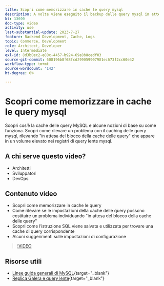 ```yaml
---
title: Scopri come memorizzare in cache le query mysql
description: A volte viene eseguito il backup delle query mysql in attesa di un blocco. Questo tutorial spiega cosa è il caching delle query e alcuni consigli per le impostazioni in caso di problemi.
kt: 13690
doc-type: video
activity: use
last-substantial-update: 2023-7-27
feature: Backend Development, Cache, Logs
topic: Commerce, Development
role: Architect, Developer
level: Intermediate
exl-id: 8d3b0ec2-e80c-4457-b924-69e8b8cedf03
source-git-commit: 608196b8f68fcd299059907981ec673f2cc60e42
workflow-type: tm+mt
source-wordcount: '142'
ht-degree: 0%

---
```


# Scopri come memorizzare in cache le query mysql

Scopri cos’è la cache delle query MySQL e alcune nozioni di base su come funziona. Scopri come rilevare un problema con il caching delle query mysql, rilevando &quot;in attesa del blocco della cache delle query&quot; che appare in un volume elevato nei registri di query lente mysql.

## A chi serve questo video?

- Architetti
- Sviluppatori
- DevOps

## Contenuto video

- Scopri come memorizzare in cache le query
- Come rilevare se le impostazioni della cache delle query possono costituire un problema individuando &quot;in attesa del blocco della cache delle query&quot;
- Scopri come l’istruzione SQL viene salvata e utilizzata per trovare una cache di query corrispondente
- Alcuni suggerimenti sulle impostazioni di configurazione

>[!VIDEO](https://video.tv.adobe.com/v/3422015?learn=on)

## Risorse utili

- [Linee guida generali di MySQL](https://experienceleague.adobe.com/docs/commerce-operations/installation-guide/prerequisites/database-server/mysql.html?lang=en){target="_blank"}
- [Replica Galera e query lente](https://experienceleague.adobe.com/docs/commerce-learn/tutorials/backend-development/galera-db-slow-replication.html){target="_blank"}
